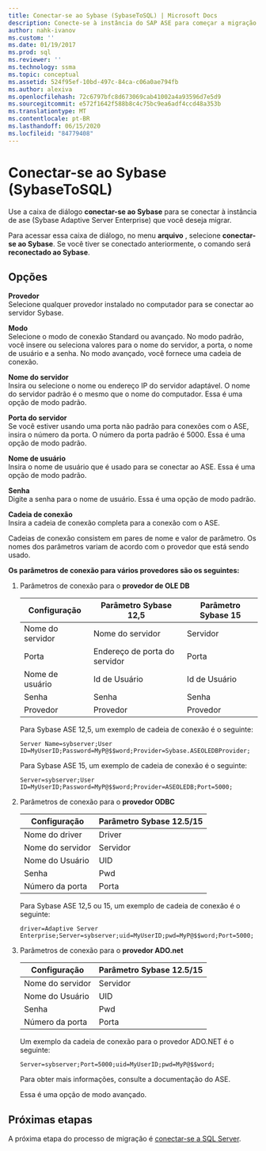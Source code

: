 ```yaml
---
title: Conectar-se ao Sybase (SybaseToSQL) | Microsoft Docs
description: Conecte-se à instância do SAP ASE para começar a migração usando o SSMA para Sybase (SAP ASE). Use a caixa de diálogo Conectar-se ao Sybase.
author: nahk-ivanov
ms.custom: ''
ms.date: 01/19/2017
ms.prod: sql
ms.reviewer: ''
ms.technology: ssma
ms.topic: conceptual
ms.assetid: 524f95ef-10bd-497c-84ca-c06a0ae794fb
ms.author: alexiva
ms.openlocfilehash: 72c6797bfc8d673069cab41002a4a93596d7e5d9
ms.sourcegitcommit: e572f1642f588b8c4c75bc9ea6adf4ccd48a353b
ms.translationtype: MT
ms.contentlocale: pt-BR
ms.lasthandoff: 06/15/2020
ms.locfileid: "84779408"
---
```

# <a name="connect-to-sybase-sybasetosql"></a>Conectar-se ao Sybase (SybaseToSQL)

Use a caixa de diálogo **conectar-se ao Sybase** para se conectar à instância de ase (Sybase Adaptive Server Enterprise) que você deseja migrar.

Para acessar essa caixa de diálogo, no menu **arquivo** , selecione **conectar-se ao Sybase**. Se você tiver se conectado anteriormente, o comando será **reconectado ao Sybase**.

## <a name="options"></a>Opções

**Provedor**  
Selecione qualquer provedor instalado no computador para se conectar ao servidor Sybase.

**Modo**  
Selecione o modo de conexão Standard ou avançado. No modo padrão, você insere ou seleciona valores para o nome do servidor, a porta, o nome de usuário e a senha. No modo avançado, você fornece uma cadeia de conexão.

**Nome do servidor**  
Insira ou selecione o nome ou endereço IP do servidor adaptável. O nome do servidor padrão é o mesmo que o nome do computador. Essa é uma opção de modo padrão.

**Porta do servidor**  
Se você estiver usando uma porta não padrão para conexões com o ASE, insira o número da porta. O número da porta padrão é 5000. Essa é uma opção de modo padrão.
  
**Nome de usuário**  
Insira o nome de usuário que é usado para se conectar ao ASE. Essa é uma opção de modo padrão.

**Senha**  
Digite a senha para o nome de usuário. Essa é uma opção de modo padrão.

**Cadeia de conexão**  
Insira a cadeia de conexão completa para a conexão com o ASE.

Cadeias de conexão consistem em pares de nome e valor de parâmetro. Os nomes dos parâmetros variam de acordo com o provedor que está sendo usado.

**Os parâmetros de conexão para vários provedores são os seguintes:**

1. Parâmetros de conexão para o **provedor de OLE DB**

   |Configuração|Parâmetro Sybase 12,5|Parâmetro Sybase 15|
   |-----------|-------------------------|-----------------------|
   |Nome do servidor|Nome do servidor|Servidor|
   |Porta|Endereço de porta do servidor|Porta|
   |Nome de usuário|Id de Usuário|Id de Usuário|
   |Senha|Senha|Senha|
   |Provedor|Provedor|Provedor|

   Para Sybase ASE 12,5, um exemplo de cadeia de conexão é o seguinte:

   `Server Name=sybserver;User ID=MyUserID;Password=MyP@$$word;Provider=Sybase.ASEOLEDBProvider;`

   Para Sybase ASE 15, um exemplo de cadeia de conexão é o seguinte:

   `Server=sybserver;User ID=MyUserID;Password=MyP@$$word;Provider=ASEOLEDB;Port=5000;`

2. Parâmetros de conexão para o **provedor ODBC**

   |Configuração|Parâmetro Sybase 12.5/15|
   |-----------|-----------------------------|
   |Nome do driver|Driver|
   |Nome do servidor|Servidor|
   |Nome do Usuário|UID|
   |Senha|Pwd|
   |Número da porta|Porta|

   Para Sybase ASE 12,5 ou 15, um exemplo de cadeia de conexão é o seguinte:

   `driver=Adaptive Server Enterprise;Server=sybserver;uid=MyUserID;pwd=MyP@$$word;Port=5000;`

3. Parâmetros de conexão para o **provedor ADO.net**

   |Configuração|Parâmetro Sybase 12.5/15|
   |-----------|-----------------------------|
   |Nome do servidor|Servidor|
   |Nome do Usuário|UID|
   |Senha|Pwd|
   |Número da porta|Porta|

   Um exemplo da cadeia de conexão para o provedor ADO.NET é o seguinte:

   `Server=sybserver;Port=5000;uid=MyUserID;pwd=MyP@$$word;`

   Para obter mais informações, consulte a documentação do ASE.

   Essa é uma opção de modo avançado.

## <a name="next-steps"></a>Próximas etapas

A próxima etapa do processo de migração é [conectar-se a SQL Server](connect-to-sql-server-sybasetosql.md).
